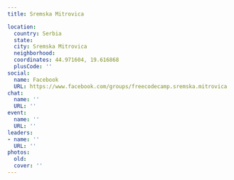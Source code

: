 ```yaml
---
title: Sremska Mitrovica

location:
  country: Serbia
  state: 
  city: Sremska Mitrovica
  neighborhood: 
  coordinates: 44.971604, 19.616868
  plusCode: ''
social:
  name: Facebook
  URL: https://www.facebook.com/groups/freecodecamp.sremska.mitrovica
chat:
  name: ''
  URL: ''
event:
  name: ''
  URL: ''
leaders:
- name: ''
  URL: ''
photos:
  old: 
  cover: ''
---
```

